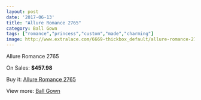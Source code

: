 ```yaml
---
layout: post
date: '2017-06-13'
title: "Allure Romance 2765"
category: Ball Gown
tags: ["romance","princess","custom","made","charming"]
image: http://www.extralace.com/6669-thickbox_default/allure-romance-2765.jpg
---
```

Allure Romance 2765

On Sales: **$457.98**
<a href="https://www.extralace.com/ball-gown/3156-allure-romance-2765.html"><amp-img layout="responsive" width="600" height="600" src="//www.extralace.com/6669-thickbox_default/allure-romance-2765.jpg" alt="Allure Romance 2765 0" /></a>
<a href="https://www.extralace.com/ball-gown/3156-allure-romance-2765.html"><amp-img layout="responsive" width="600" height="600" src="//www.extralace.com/6671-thickbox_default/allure-romance-2765.jpg" alt="Allure Romance 2765 1" /></a>
<a href="https://www.extralace.com/ball-gown/3156-allure-romance-2765.html"><amp-img layout="responsive" width="600" height="600" src="//www.extralace.com/6670-thickbox_default/allure-romance-2765.jpg" alt="Allure Romance 2765 2" /></a>

Buy it: [Allure Romance 2765](https://www.extralace.com/ball-gown/3156-allure-romance-2765.html "Allure Romance 2765")

View more: [Ball Gown](https://www.extralace.com/3-ball-gown "Ball Gown")